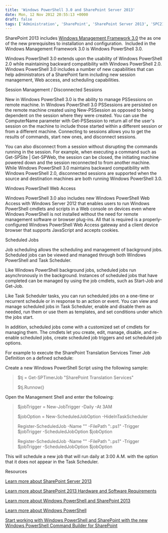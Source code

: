 ```yaml
---
title: 'Windows PowerShell 3.0 and SharePoint Server 2013'
date: Mon, 12 Nov 2012 20:55:13 +0000
draft: false
tags: ['Administration', 'SharePoint', 'SharePoint Server 2013', 'SPC219', 'Windows Powershell']
---
```


SharePoint 2013 includes [Windows Management Framework 3.0](http://www.microsoft.com/en-us/download/details.aspx?id=34595) the as one of the new prerequisites to installation and configuration.  Included in the Windows Management Framework 3.0 is Windows PowerShell 3.0.

Windows PowerShell 3.0 extends upon the usability of Windows PowerShell 2.0 while maintaining backward compatibility with Windows PowerShell 2.0. Windows PowerShell 3.0 includes a number of new capabilities that can help administrators of a SharePoint farm including new session management, Web access, and scheduling capabilities.

Session Management / Disconnected Sessions

New in Windows PowerShell 3.0 is the ability to manage PSSessions on remote machine. In Windows PowerShell 3.0 PSSessions are persisted on the remote machine created using New-PSSession as opposed to being dependent on the session where they were created. You can use the ComputerName parameter with Get-PSSession to return all of the user's session on the machine to include those started within a different session or from a different machine. Connecting to sessions allows you to get the results of commands, start new ones, and disconnect sessions.

You can also disconnect from a session without disrupting the commands running in the session. For example, when executing a command such as Get-SPSite | Get-SPWeb, the session can be closed, the initiating machine powered down and the session reconnected to from another machine. While Windows PowerShell 3.0 maintains backward compatibility with Windows PowerShell 2.0, disconnected sessions are supported when the source and destination machines are both running Windows PowerShell 3.0.

Windows PowerShell Web Access

Windows PowerShell 3.0 also includes new Windows PowerShell Web Access with Windows Server 2012 that enables users to run Windows PowerShell cmdlets and scripts in a Web console on devices even where Windows PowerShell is not installed without the need for remote management software or browser plug-ins. All that is required is a properly-configured Windows PowerShell Web Access gateway and a client device browser that supports JavaScript and accepts cookies.

Scheduled Jobs

Job scheduling allows the scheduling and management of background jobs. Scheduled jobs can be viewed and managed through both Windows PowerShell and Task Scheduler.

Like Windows PowerShell background jobs, scheduled jobs run asynchronously in the background. Instances of scheduled jobs that have completed can be managed by using the job cmdlets, such as Start-Job and Get-Job.

Like Task Scheduler tasks, you can run scheduled jobs on a one-time or recurrent schedule or in response to an action or event. You can view and manage scheduled jobs in Task Scheduler, enable and disable them as needed, run them or use them as templates, and set conditions under which the jobs start.

In addition, scheduled jobs come with a customized set of cmdlets for managing them. The cmdlets let you create, edit, manage, disable, and re-enable scheduled jobs, create scheduled job triggers and set scheduled job options.

For example to execute the SharePoint Translation Services Timer Job Definition on a defined schedule:

Create a new Windows PowerShell Script using the following sample:

> $tj = Get-SPTimerJob "SharePoint Translation Services"
> 
> $tj.Runnow()

Open the Management Shell and enter the following:

> $jobTrigger = New-JobTrigger -Daily -At 3AM
> 
> $jobOption = New-ScheduledJobOption -HideInTaskScheduler
> 
> Register-ScheduledJob -Name "<name>" -FilePath "<drive>:<file>.ps1" -Trigger $jobTrigger -ScheduledJobOption $jobOption
> 
> Register-ScheduledJob -Name "<name>" -FilePath "<drive>:<file>.ps1" -Trigger $jobTrigger -ScheduledJobOption $jobOption

This will schedule a new job that will run daily at 3:00 A.M. with the option that it does not appear in the Task Scheduler.

Resources

[Learn more about SharePoint Server 2013](http://sharepoint.microsoft.com/en-us/Pages/default.aspx)

[Learn more about SharePoint 2013 Hardware and Software Requirements](http://technet.microsoft.com/en-us/library/cc262485(v=office.15))

[Learn more about Windows PowerShell and SharePoint 2013](http://technet.microsoft.com/en-us/sharepoint/jj672838.aspx)

[Learn more about Windows PowerShell](http://technet.microsoft.com/en-us/library/bb978526.aspx)

[Start working with Windows PowerShell and SharePoint with the new Windows PowerShell Command Builder for SharePoint](http://technet.microsoft.com/en-us/sharepoint/jj672838.aspx)